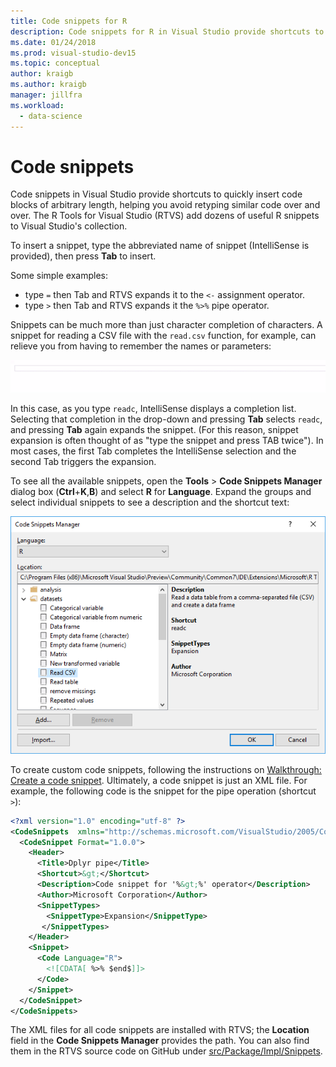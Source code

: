 ```yaml
---
title: Code snippets for R
description: Code snippets for R in Visual Studio provide shortcuts to quickly insert code blocks of arbitrary length, helping you avoid retyping similar code over and over.
ms.date: 01/24/2018
ms.prod: visual-studio-dev15
ms.topic: conceptual
author: kraigb
ms.author: kraigb
manager: jillfra
ms.workload:
  - data-science
---
```


# Code snippets

Code snippets in Visual Studio provide shortcuts to quickly insert code blocks of arbitrary length, helping you avoid retyping similar code over and over. The R Tools for Visual Studio (RTVS) add dozens of useful R snippets to Visual Studio's collection.

To insert a snippet, type the abbreviated name of snippet (IntelliSense is provided), then press **Tab** to insert.

Some simple examples:

- type `=` then Tab and RTVS expands it to the `<-` assignment operator.
- type `>` then Tab and RTVS expands it the `%>%` pipe operator.

Snippets can be much more than just character completion of characters. A snippet for reading a CSV file with the `read.csv` function, for example, can relieve you from having to remember the names or parameters:

![Animation of using a code snippet to insert a call to read.csv](media/code-snippet-expansion.gif)

In this case, as you type `readc`, IntelliSense displays a completion list. Selecting that completion in the drop-down and pressing **Tab** selects `readc`, and pressing **Tab** again expands the snippet. (For this reason, snippet expansion is often thought of as "type the snippet and press TAB twice"). In most cases, the first Tab completes the IntelliSense selection and the second Tab triggers the expansion.

To see all the available snippets, open the **Tools** > **Code Snippets Manager** dialog box (**Ctrl**+**K**,**B**) and select **R** for **Language**. Expand the groups and select individual snippets to see a description and the shortcut text:

![Code snippets dialog box for R](media/code-snippet-dialog.png)

To create custom code snippets, following the instructions on [Walkthrough: Create a code snippet](../ide/walkthrough-creating-a-code-snippet.md). Ultimately, a code snippet is just an XML file. For example, the following code is the snippet for the pipe operation (shortcut `>`):

```xml
<?xml version="1.0" encoding="utf-8" ?>
<CodeSnippets  xmlns="http://schemas.microsoft.com/VisualStudio/2005/CodeSnippet">
  <CodeSnippet Format="1.0.0">
    <Header>
      <Title>Dplyr pipe</Title>
      <Shortcut>&gt;</Shortcut>
      <Description>Code snippet for '%&gt;%' operator</Description>
      <Author>Microsoft Corporation</Author>
      <SnippetTypes>
        <SnippetType>Expansion</SnippetType>
       </SnippetTypes>
    </Header>
    <Snippet>
      <Code Language="R">
        <![CDATA[ %>% $end$]]>
      </Code>
    </Snippet>
  </CodeSnippet>
</CodeSnippets>
```

The XML files for all code snippets are installed with RTVS; the **Location** field in the **Code Snippets Manager** provides the path. You can also find them in the RTVS source code on GitHub under [src/Package/Impl/Snippets](https://github.com/Microsoft/RTVS/tree/master/src/Package/Impl/Snippets).
